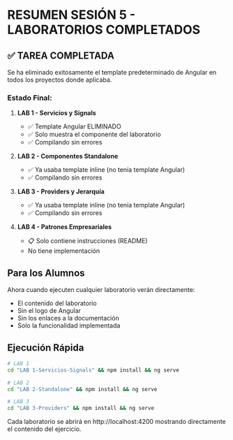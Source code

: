 # RESUMEN SESIÓN 5 - LABORATORIOS COMPLETADOS

## ✅ TAREA COMPLETADA

Se ha eliminado exitosamente el template predeterminado de Angular en todos los proyectos donde aplicaba.

### Estado Final:

1. **LAB 1 - Servicios y Signals**
   - ✅ Template Angular ELIMINADO
   - ✅ Solo muestra el componente del laboratorio
   - ✅ Compilando sin errores

2. **LAB 2 - Componentes Standalone**
   - ✅ Ya usaba template inline (no tenía template Angular)
   - ✅ Compilando sin errores

3. **LAB 3 - Providers y Jerarquía**
   - ✅ Ya usaba template inline (no tenía template Angular)
   - ✅ Compilando sin errores

4. **LAB 4 - Patrones Empresariales**
   - 📋 Solo contiene instrucciones (README)
   - No tiene implementación

## Para los Alumnos

Ahora cuando ejecuten cualquier laboratorio verán directamente:
- El contenido del laboratorio
- Sin el logo de Angular
- Sin los enlaces a la documentación
- Solo la funcionalidad implementada

## Ejecución Rápida

```bash
# LAB 1
cd "LAB 1-Servicios-Signals" && npm install && ng serve

# LAB 2
cd "LAB 2-Standalone" && npm install && ng serve

# LAB 3
cd "LAB 3-Providers" && npm install && ng serve
```

Cada laboratorio se abrirá en http://localhost:4200 mostrando directamente el contenido del ejercicio.
